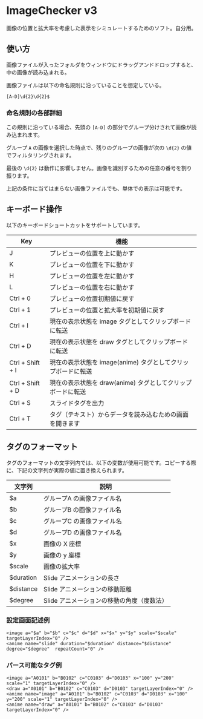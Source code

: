 # ImageChecker v3 

画像の位置と拡大率を考慮した表示をシミュレートするためのソフト。自分用。

## 使い方

画像ファイルが入ったフォルダをウィンドウにドラッグアンドドロップすると、中の画像が読み込まれる。

画像ファイルは以下の命名規則に沿っていることを想定している。

    [A-D]\d{2}\d{2}$

### 命名規則の各部詳細

この規則に沿っている場合、先頭の `[A-D]` の部分でグループ分けされて画像が読み込まれます。

グループ `A` の画像を選択した時点で、残りのグループの画像が次の `\d{2}` の値でフィルタリングされます。

最後の `\d{2}` は動作に影響しません。画像を識別するための任意の番号を割り振ります。

上記の条件に当てはまらない画像ファイルでも、単体での表示は可能です。

## キーボード操作

以下のキーボードショートカットをサポートしています。

| Key              | 機能                                    |
|------------------|---------------------------------------|
| J                | プレビューの位置を上に動かす                        |
| K                | プレビューの位置を下に動かす                        |
| H                | プレビューの位置を左に動かす                        |
| L                | プレビューの位置を右に動かす                        |
| Ctrl + 0         | プレビューの位置初期値に戻す                        |
| Ctrl + 1         | プレビューの位置と拡大率を初期値に戻す                   |
| Ctrl + I         | 現在の表示状態を image タグとしてクリップボードに転送        |
| Ctrl + D         | 現在の表示状態を draw タグとしてクリップボードに転送         |
| Ctrl + Shift + I | 現在の表示状態を image(anime) タグとしてクリップボードに転送 |
| Ctrl + Shift + D | 現在の表示状態を draw(anime) タグとしてクリップボードに転送  |
| Ctrl + S         | スライドタグを出力                             |
| Ctrl + T         | タグ（テキスト）からデータを読み込むための画面を開きます          |

## タグのフォーマット

タグのフォーマットの文字列内では、以下の変数が使用可能です。コピーする際に、下記の文字列が実際の値に置き換えられます。

| 文字列       | 説明                       |
|-----------|--------------------------|
| $a        | グループA の画像ファイル名           |
| $b        | グループB の画像ファイル名           |
| $c        | グループC の画像ファイル名           |
| $d        | グループD の画像ファイル名           |
| $x        | 画像の X 座標                 |
| $y        | 画像の y 座標                 |
| $scale    | 画像の拡大率                   |
| $duration | Slide アニメーションの長さ         |
| $distance | Slide アニメーションの移動距離       |
| $degree   | Slide アニメーションの移動の角度（度数法） |

### 設定画面記述例

    <image a="$a" b="$b" c="$c" d="$d" x="$x" y="$y" scale="$scale" targetLayerIndex="0" />
    <anime name="slide" duration="$duration" distance="$distance" degree="$degree"  repeatCount="0" />

### パース可能なタグ例

    <image a="A0101" b="B0102" c="C0103" d="D0103" x="100" y="200" scale="1" targetLayerIndex="0" />
    <draw a="A0101" b="B0102" c="C0103" d="D0103" targetLayerIndex="0" />
    <anime name="image" a="A0101" b="B0102" c="C0103" d="D0103" x="100" y="200" scale="1" targetLayerIndex="0" />
    <anime name="draw" a="A0101" b="B0102" c="C0103" d="D0103" targetLayerIndex="0" />